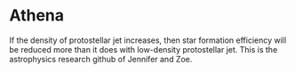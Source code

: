 # Athena
If the density of protostellar jet increases, then star formation efficiency will be reduced more than it does with low-density protostellar jet. This is the astrophysics research github of Jennifer and Zoe. 
